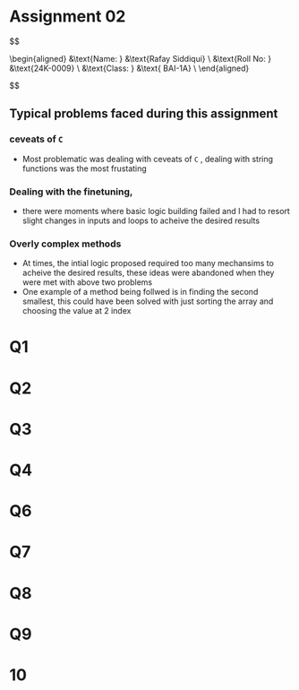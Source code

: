 
# Assignment 02

$$

\begin{aligned}
&\text{Name: } &\text{Rafay Siddiqui} \\
&\text{Roll No: } &\text{24K-0009} \\
&\text{Class: } &\text{ BAI-1A} \\
\end{aligned}

$$

## Typical problems faced during this assignment

### ceveats of `C`
- Most problematic was dealing with ceveats of `C` , dealing with string functions was the most frustating
### Dealing with the finetuning, 
- there were moments where basic logic building failed and I had to resort slight changes in inputs and loops to acheive the desired results
### Overly complex methods
- At times, the intial logic proposed required too many mechansims to acheive the desired results, these ideas were abandoned when they were met with above two problems
- One example of a method being follwed is in finding the second smallest, this could have been solved with just sorting the array and choosing the value at 2 index

# Q1
# Q2

# Q3
# Q4


# Q6
# Q7
# Q8
# Q9
# 10